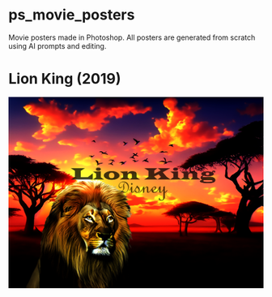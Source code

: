 # ps_movie_posters

Movie posters made in Photoshop. All posters are generated from scratch using AI prompts and editing.

# Lion King (2019)
![Simple Logos](Lion_King.png)

